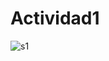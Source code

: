 # Actividad1

![s1](https://user-images.githubusercontent.com/51014165/110411112-3844d300-8047-11eb-832a-16e2ab8ebe40.JPG)

